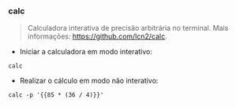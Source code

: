 ### calc

> Calculadora interativa de precisão arbitrária no terminal.
> Mais informações: <https://github.com/lcn2/calc>.

- Iniciar a calculadora em modo interativo:

`calc`

- Realizar o cálculo em modo não interativo:

`calc -p '{{85 * (36 / 4)}}'`

